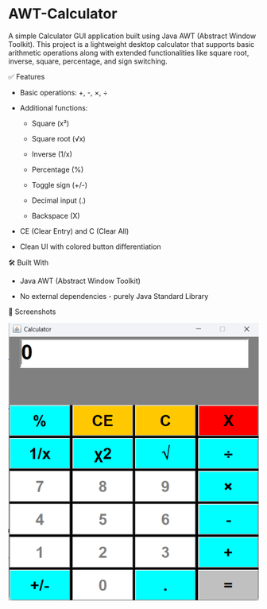 # AWT-Calculator
A simple Calculator GUI application built using Java AWT (Abstract Window Toolkit). This project is a lightweight desktop calculator that supports basic arithmetic operations along with extended functionalities like square root, inverse, square, percentage, and sign switching.


✅ Features

- Basic operations: +, -, ×, ÷

- Additional functions:

  - Square (x²)

  - Square root (√x)

  - Inverse (1/x)

  - Percentage (%)

  - Toggle sign (+/-)

  - Decimal input (.)

  - Backspace (X)

- CE (Clear Entry) and C (Clear All)

- Clean UI with colored button differentiation
  

🛠 Built With

- Java AWT (Abstract Window Toolkit)

- No external dependencies - purely Java Standard Library


📸 Screenshots

![image alt](https://github.com/Kavindu-Vishmitha/AWT-Calculator/blob/60fdb84be0929c199e9c2ed4c4c8d9eac370db6a/screenshot/Calculator.png)




